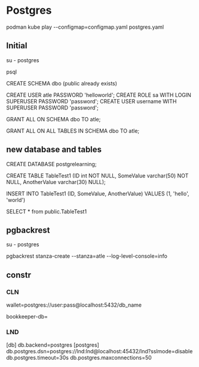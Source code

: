 # Postgres

podman kube play --configmap=configmap.yaml postgres.yaml

## Initial

su - postgres

psql

CREATE SCHEMA dbo (public already exists)

CREATE USER atle PASSWORD 'helloworld';
CREATE ROLE sa WITH LOGIN SUPERUSER PASSWORD 'password';
CREATE USER username WITH SUPERUSER PASSWORD 'password';


GRANT ALL ON SCHEMA dbo TO atle;

GRANT ALL ON ALL TABLES IN SCHEMA dbo TO atle;

## new database and tables

CREATE DATABASE postgrelearning;

CREATE TABLE TableTest1 
    (ID int NOT NULL, 
    SomeValue varchar(50) NOT NULL, 
    AnotherValue varchar(30) NULL);

INSERT INTO TableTest1 (ID, SomeValue, AnotherValue)
VALUES (1, 'hello', 'world')

SELECT * from public.TableTest1

## pgbackrest

su - postgres

pgbackrest stanza-create --stanza=atle --log-level-console=info

## constr

### CLN
wallet=postgres://user:pass@localhost:5432/db_name

bookkeeper-db=

### LND

[db]
db.backend=postgres
[postgres]
 db.postgres.dsn=postgres://lnd:lnd@localhost:45432/lnd?sslmode=disable
 db.postgres.timeout=30s
 db.postgres.maxconnections=50